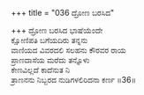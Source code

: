 +++
title = "036 ದ್ರೋಣ ಬರಸಿದ"

+++
ದ್ರೋಣ ಬರಸಿದ ಭಾಷೆಯೆಂದೇ  
ಕ್ಷೋಣಿಪತಿ ಬಗೆಯದಿರು ತನ್ನನು  
ವಾಣಿಯದ ವಿವರದಲಿ ಸಲಹನು ಕೌರವರ ರಾಯ  
ಪ್ರಾಣದಾಸೆಯ ಮರೆದು ತನ್ನೊಳು  
ಕೇಣವಿಲ್ಲದೆ ಕಾದೆನುತ ನಿ  
ತ್ರಾಣನನು ನಿಬ್ಬರದ ನುಡಿಗಳಲಿರಿದನಾ ಕರ್ಣ    ॥36॥